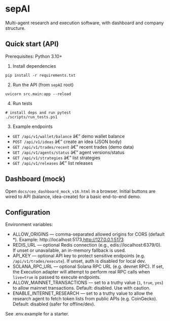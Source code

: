 ﻿# sepAI
Multi-agent research and execution software, with dashboard and company structure.

## Quick start (API)

Prerequisites: Python 3.10+

1) Install dependencies

```
pip install -r requirements.txt
```

2) Run the API (from `sepAI` root)

```
uvicorn src.main:app --reload
```

4) Run tests

```
# install deps and run pytest
./scripts/run_tests.ps1
```

3) Example endpoints

- `GET /api/v1/wallet/balance` â€” demo wallet balance
- `POST /api/v1/ideas` â€” create an idea (JSON body)
- `GET /api/v1/trades/recent` â€” recent trades (demo data)
- `GET /api/v1/agents/status` â€” agent versions/status
- `GET /api/v1/strategies` â€” list strategies
- `GET /api/v1/releases` â€” list releases

## Dashboard (mock)

Open `docs/ceo_dashboard_mock_v16.html` in a browser. Initial buttons are wired to API (balance, idea-create) for a basic end-to-end demo.






## Configuration

Environment variables:

- ALLOW_ORIGINS — comma-separated allowed origins for CORS (default *). Example: http://localhost:5173,http://127.0.0.1:5173
- REDIS_URL — optional Redis connection (e.g., 
edis://localhost:6379/0). If unset or unavailable, an in-memory fallback is used.
 - API_KEY — optional API key to protect sensitive endpoints (e.g. `/api/v1/trades/execute`). If unset, auth is disabled for local dev.
 - SOLANA_RPC_URL — optional Solana RPC URL (e.g. devnet RPC). If set, the Execution adapter will attempt to perform real RPC calls when `live=true` is passed to execute endpoints.
 - ALLOW_MAINNET_TRANSACTIONS — set to a truthy value (`1`, `true`, `yes`) to allow mainnet transactions. Default: disabled. Use with caution.
 - ENABLE_INTERNET_RESEARCH — set to a truthy value to allow the research agent to fetch token lists from public APIs (e.g. CoinGecko). Default: disabled (safer for offline/dev).

See .env.example for a starter.

